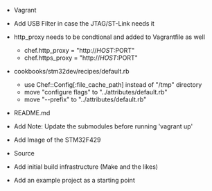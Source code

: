 - Vagrant
 - Add USB Filter in case the JTAG/ST-Link needs it
 - http_proxy needs to be condtional and added to Vagrantfile as well
   - chef.http_proxy = "http://$HOST:$PORT"
   - chef.https_proxy = "http://$HOST:$PORT"

- cookbooks/stm32dev/recipes/default.rb
  - use Chef::Config[:file_cache_path] instead of "/tmp" directory
  - move "configure flags" to "../attributes/default.rb"
  - move "--prefix" to "../attributes/default.rb"

- README.md
 - Add Note: Update the submodules before running 'vagrant up'
 - Add Image of the STM32F429

- Source
 - Add initial build infrastructure (Make and the likes)
 - Add an example project as a starting point
